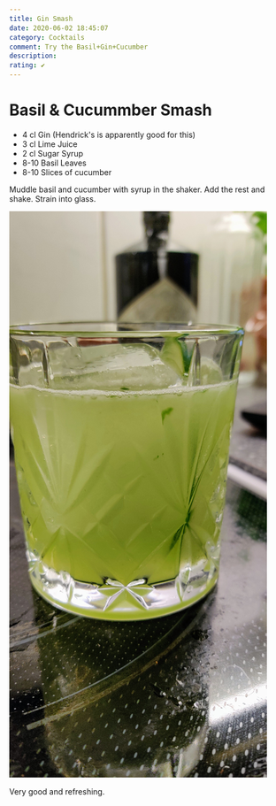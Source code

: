 ```yaml
---
title: Gin Smash
date: 2020-06-02 18:45:07
category: Cocktails
comment: Try the Basil+Gin+Cucumber
description: 
rating: ✔
---
```


# Basil & Cucummber Smash

 - 4 cl Gin (Hendrick's is apparently good for this)
 - 3 cl Lime Juice
 - 2 cl Sugar Syrup
 - 8-10 Basil Leaves
 - 8-10 Slices of cucumber
 
 Muddle basil and cucumber with syrup in the shaker. Add the rest and shake. Strain into glass. 
 
 ![Version 1][version1]

 Very good and refreshing.

 [version1]: gin_cucumber_basil_smash_v1.jpg  